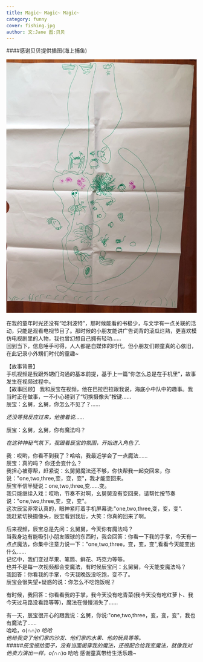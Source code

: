 ```yaml
---
title: Magic~ Magic~ Magic~   
category: funny
cover: fishing.jpg
author: 文:Jane 图:贝贝 
---
```


####感谢贝贝提供插图(海上捕鱼)     
     
![unsplash.com](./fishing.jpg)

       
在我的童年时光还没有“哈利波特”，那时候能看的书极少，与文学有一点关联的活动，只能是观看电视节目了。那时候的小朋友能讲广告词背的滚瓜烂熟，更喜欢模仿电视剧里的人物，我也曾幻想自己拥有轻功……     
回到当下，信息唾手可得，人人都是自媒体的时代，但小朋友们颗童真的心依旧，在此记录小外甥们时代的童趣~    

【故事背景】     
手机视频是我跟外甥们沟通的基本前提，基于上一篇“你怎么总是在手机里”，故事发生在视频过程中。    
【故事回顾】
我和辰宝在视频，他在巴拉巴拉跟我说，海底小中队中的趣事。我当时正在做事，一不小心碰到了“切换摄像头”按键……       
辰宝：幺舅，幺舅，你怎么不见了？……       
     
_还没等我反应过来，他接着说……_    
      
辰宝：幺舅，幺舅，你有魔法吗？   
         
_在这种神秘气氛下，我跟着辰宝的氛围，开始进入角色了._     
    
我：哎哟，你看不到我了？哈哈，我最近学会了一点魔法……    
辰宝：真的吗？ 你还会变什么？          
我担心被穿帮，赶紧说：幺舅舅魔法还不够，你快帮我一起变回来，你说："one,two,three,变，变，变"，我才能变回来。    
辰宝半信半疑说：one,two,three,变……变。    
我只能继续入戏：哎哟，节奏不对啊，幺舅舅没有变回来，请帮忙按节奏说："one,two,three,变，变，变"。    
这次辰宝非常认真的，眼神紧盯着手机屏幕说:"one,two,three,变，变，变".      
我赶紧切换摄像头，辰宝看到我后，大笑：你真的回来了啊。       
      
后来视频，辰宝总是先问：幺舅舅，今天你有魔法吗？    
当我身边有能吸引小朋友眼球的东西时，我会回答：你看一下我的手掌，今天有一点点魔法，你集中注意力说一下："one,two,three，变，变，变",看看今天能变出什么……     
记忆中，我们变过苹果、笔筒、鲜花、巧克力等等。     
也并不是每一次视频都会变魔法，有时候辰宝问：幺舅舅，今天能变魔法吗？     
我回答：你看我的手掌，今天我晚饭没吃饱，变不了。   
辰宝会很失望+疑惑的说：你怎么不吃饱饭呢？     

有时候，我回答：你看看我的手掌，我今天没有吃青菜(我今天没有吃红萝卜、我今天过马路没看路等等)，魔法在慢慢消失了……      
     
      
有一天，辰宝很开心的跟我说：幺舅，你说:"one,two,three，变，变，变"，我也有魔法了……     
哈哈，o(∩_∩)o 哈哈     
他给我变了他们家的沙发、他们家的水果、他的玩具等等。   
#####辰宝很给面子，没有当面揭穿我的魔法，还很配合给我变魔法，就像我对他卖力演出一样，o(∩_∩)o 哈哈
感谢童真带给生活乐趣~








   







